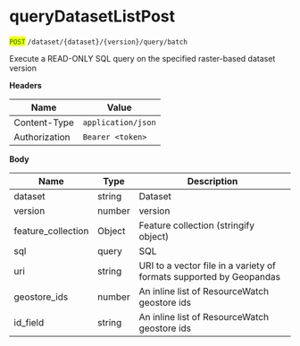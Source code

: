# queryDatasetListPost

<mark style="color:green;">`POST`</mark> `/dataset/{dataset}/{version}/query/batch`

Execute a READ-ONLY SQL query on the specified raster-based dataset version

**Headers**

| Name          | Value              |
| ------------- | ------------------ |
| Content-Type  | `application/json` |
| Authorization | `Bearer <token>`   |

**Body**

| Name                | Type   | Description                                                         |
| ------------------- | ------ | ------------------------------------------------------------------- |
| dataset             | string | Dataset                                                             |
| version             | number | version                                                             |
| feature\_collection | Object | Feature collection (stringify object)                               |
| sql                 | query  | SQL                                                                 |
| uri                 | string | URI to a vector file in a variety of formats supported by Geopandas |
| geostore\_ids       | number | An inline list of ResourceWatch geostore ids                        |
| id\_field           | string | An inline list of ResourceWatch geostore ids                        |
